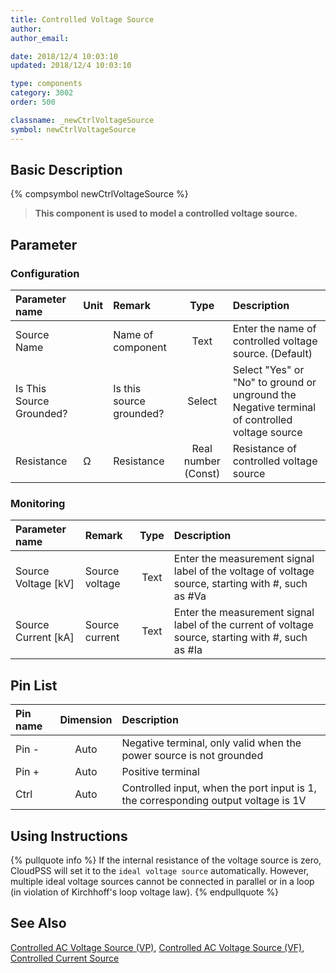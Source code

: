```yaml
---
title: Controlled Voltage Source
author: 
author_email:

date: 2018/12/4 10:03:10
updated: 2018/12/4 10:03:10

type: components
category: 3002
order: 500

classname: _newCtrlVoltageSource
symbol: newCtrlVoltageSource
---
```

## Basic Description
{% compsymbol newCtrlVoltageSource %}

> **This component is used to model a controlled voltage source.**

## Parameter
### Configuration
| Parameter name | Unit | Remark | Type | Description |
| :--- | :--- | :--- | :--: | :--- |
| Source Name |  | Name of component | Text | Enter the name of controlled voltage source. (Default) |
| Is This Source Grounded? |  | Is this source grounded? | Select | Select "Yes" or "No" to ground or unground the Negative terminal of controlled voltage source |
| Resistance | Ω | Resistance | Real number (Const)  | Resistance of controlled voltage source |

### Monitoring
| Parameter name | Remark | Type | Description |
| :--- | :--- | :--: | :--- |
| Source Voltage \[kV\] | Source voltage | Text | Enter the measurement signal label of the voltage of voltage source, starting with #, such as #Va |
| Source Current \[kA\] | Source current | Text | Enter the measurement signal label of the current of voltage source, starting with #, such as #Ia |


## Pin List

| Pin name | Dimension | Description |
| :--- | :--:  | :--- |
| Pin - | Auto | Negative terminal, only valid when the power source is not grounded |
| Pin + | Auto | Positive terminal |
| Ctrl | Auto | Controlled input, when the port input is 1, the corresponding output voltage is 1V |

## Using Instructions

{% pullquote info %}
If the internal resistance of the voltage source is zero, CloudPSS will set it to the `ideal voltage source` automatically. However, multiple ideal voltage sources cannot be connected in parallel or in a loop (in violation of Kirchhoff's loop voltage law).
{% endpullquote %}


## See Also

[Controlled AC Voltage Source (VP)](comp_newCtrlVPAcVoltageSource.md), [Controlled AC Voltage Source (VF)](comp_newCtrlAcVoltageSource.md), [Controlled Current Source](comp_newCtrlCurrentSource.md)
